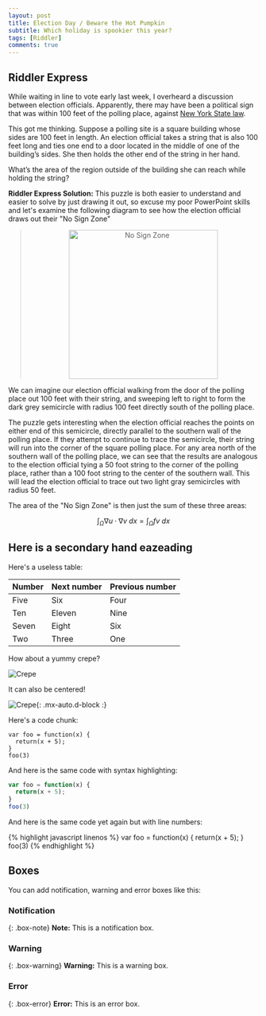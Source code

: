 ```yaml
---
layout: post
title: Election Day / Beware the Hot Pumpkin
subtitle: Which holiday is spookier this year?
tags: [Riddler]
comments: true
---
```


## Riddler Express

While waiting in line to vote early last week, I overheard a discussion between election officials. Apparently, there may have been a political sign that was within 100 feet of the polling place, against [New York State law](https://www.nysenate.gov/legislation/laws/EDN/2031-A).

This got me thinking. Suppose a polling site is a square building whose sides are 100 feet in length. An election official takes a string that is also 100 feet long and ties one end to a door located in the middle of one of the building’s sides. She then holds the other end of the string in her hand.

What’s the area of the region outside of the building she can reach while holding the string?
 
**Riddler Express Solution:**
This puzzle is both easier to understand and easier to solve by just drawing it out, so excuse my poor PowerPoint skills and let's examine the following diagram to see how the election official draws out their "No Sign Zone"

><center><img src="/images/RiddlerVotingCircle.jpeg" alt="No Sign Zone" style="width: 300px"/></center>

We can imagine our election official walking from the door of the polling place out 100 feet with their string, and sweeping left to right to form the dark grey semicircle with radius 100 feet directly south of the polling place.

The puzzle gets interesting when the election official reaches the points on either end of this semicircle, directly parallel to the southern wall of the polling place. If they attempt to continue to trace the semicircle, their string will run into the corner of the square polling place. For any area north of the southern wall of the polling place, we can see that the results are analogous to the election official tying a 50 foot string to the corner of the polling place, rather than a 100 foot string to the center of the southern wall. This will lead the election official to trace out two light gray semicircles with radius 50 feet.

The area of the "No Sign Zone" is then just the sum of these three areas:

$$\int_\Omega \nabla u \cdot \nabla v~dx = \int_\Omega fv~dx$$


## Here is a secondary hand eazeading

Here's a useless table:

| Number | Next number | Previous number |
| :------ |:--- | :--- |
| Five | Six | Four |
| Ten | Eleven | Nine |
| Seven | Eight | Six |
| Two | Three | One |


How about a yummy crepe?

![Crepe](https://s3-media3.fl.yelpcdn.com/bphoto/cQ1Yoa75m2yUFFbY2xwuqw/348s.jpg)

It can also be centered!

![Crepe](https://s3-media3.fl.yelpcdn.com/bphoto/cQ1Yoa75m2yUFFbY2xwuqw/348s.jpg){: .mx-auto.d-block :}

Here's a code chunk:

~~~
var foo = function(x) {
  return(x + 5);
}
foo(3)
~~~

And here is the same code with syntax highlighting:

```javascript
var foo = function(x) {
  return(x + 5);
}
foo(3)
```

And here is the same code yet again but with line numbers:

{% highlight javascript linenos %}
var foo = function(x) {
  return(x + 5);
}
foo(3)
{% endhighlight %}

## Boxes
You can add notification, warning and error boxes like this:

### Notification

{: .box-note}
**Note:** This is a notification box.

### Warning

{: .box-warning}
**Warning:** This is a warning box.

### Error

{: .box-error}
**Error:** This is an error box.
